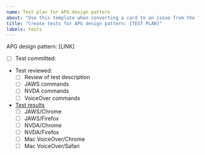 ```yaml
---
name: Test plan for APG design pattern
about: "Use this template when converting a card to an issue from the Test Plan Workflow project board."
title: "Create tests for APG design pattern: [TEST PLAN]"
labels: tests
---
```

APG design pattern: [LINK]

- [ ] Test committed:
- Test reviewed:
   - [ ] Review of test description
   - [ ] JAWS commands
   - [ ] NVDA commands
   - [ ] VoiceOver commands
- [Test results](https://w3c.github.io/aria-at/results/)
  - [ ] JAWS/Chrome
  - [ ] JAWS/Firefox
  - [ ] NVDA/Chrome
  - [ ] NVDA/Firefox
  - [ ] Mac VoiceOver/Chrome
  - [ ] Mac VoiceOver/Safari
